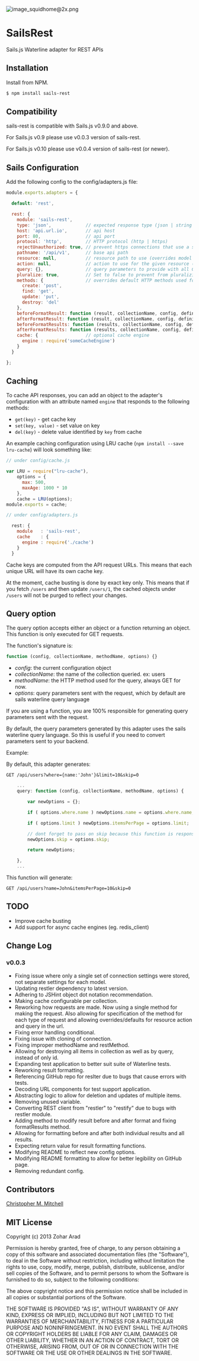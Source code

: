 ![image_squidhome@2x.png](http://i.imgur.com/RIvu9.png)

# SailsRest

Sails.js Waterline adapter for REST APIs

## Installation

Install from NPM.

```bash
$ npm install sails-rest
```

## Compatibility

sails-rest is compatible with Sails.js v0.9.0 and above.

For Sails.js v0.9 please use v0.0.3 version of sails-rest.

For Sails.js v0.10 please use v0.0.4 version of sails-rest (or newer).

## Sails Configuration

Add the following config to the config/adapters.js file:

```javascript
module.exports.adapters = {

  default: 'rest',

  rest: {
    module: 'sails-rest',
    type: 'json',             // expected response type (json | string | http)
    host: 'api.url.io',       // api host
    port: 80,                 // api port
    protocol: 'http',         // HTTP protocol (http | https)
    rejectUnauthorized: true, // prevent https connections that use a self-signed certificate
    pathname: '/api/v1',      // base api path
    resource: null,           // resource path to use (overrides model name)
    action: null,             // action to use for the given resource ([resource]/run)
    query: {},                // query parameters to provide with all GET requests, accepts an object or a function (view below).
    pluralize: true,          // Set to false to prevent from pluralizing the model name
    methods: {                // overrides default HTTP methods used for each CRUD action
      create: 'post',
      find: 'get',
      update: 'put',
      destroy: 'del'
    },
    beforeFormatResult: function (result, collectionName, config, definition) { return result; },    // alter result prior to formatting
    afterFormatResult: function (result, collectionName, config, definition) { return result; },     // alter result after formatting
    beforeFormatResults: function (results, collectionName, config, definition) { return results; }, // alter results prior to formatting
    afterFormatResults: function (results, collectionName, config, definition) { return results; },  // alter results after formatting
    cache: {                  // optional cache engine
      engine : require('someCacheEngine')
    }
  }

};
```

## Caching

To cache API responses, you can add an object to the adapter's configuration with an attribute named `engine` that responds
to the following methods:

* `get(key)` - get cache key
* `set(key, value)` - set value on key
* `del(key)` - delete value identified by `key` from cache

An example caching configuration using LRU cache (`npm install --save lru-cache`) will look something like:

```javascript
// under config/cache.js

var LRU = require("lru-cache"),
    options = {
      max: 500,
      maxAge: 1000 * 10
    },
    cache = LRU(options);
module.exports = cache;

// under config/adapters.js

  rest: {
    module   : 'sails-rest',
    cache    : {
      engine : require('./cache')
    }
  }
```

Cache keys are computed from the API request URLs. This means that each unique URL will have its own cache key.

At the moment, cache busting is done by exact key only. This means that if you fetch `/users` and then update
`/users/1`, the cached objects under `/users` will not be purged to reflect your changes.

## Query option

The query option accepts either an object or a function returning an object. This function is only executed for GET requests.

The function's signature is:

```javascript
function (config, collectionName, methodName, options) {}
```

* _config_: the current configuration object
* _collectionName_: the name of the collection queried. ex: users
* _methodName_: the HTTP method used for the query, always GET for now.
* _options_: query parameters sent with the request, which by default are sails waterline query language

If you are using a function, you are 100% responsible for generating query parameters sent with the request.

By default, the query parameters generated by this adapter uses the sails waterline query language. So this is useful
if you need to convert parameters sent to your backend.

Example:

By default, this adapter generates:

```
GET /api/users?where={name:'John'}&limit=10&skip=0
```

```javascript
    ...
    query: function (config, collectionName, methodName, options) {

        var newOptions = {};

        if ( options.where.name ) newOptions.name = options.where.name;

        if ( options.limit ) newOptions.itemsPerPage = options.limit;

        // dont forget to pass on skip because this function is responsible for generating all the parameters
        newOptions.skip = options.skip;

        return newOptions;

    },
    ...
```

This function will generate:

```
GET /api/users?name=John&itemsPerPage=10&skip=0
```

## TODO

* Improve cache busting
* Add support for async cache engines (eg. redis_client)

## Change Log

### v0.0.3

* Fixing issue where only a single set of connection settings were stored, not separate settings for each model.
* Updating restler dependency to latest version.
* Adhering to JSHint object dot notation recommendation.
* Making cache configurable per collection.
* Reworking how requests are made. Now using a single method for making the request. Also allowing for specification of the method for each type of request and allowing overrides/defaults for resource action and query in the url.
* Fixing error handling conditional.
* Fixing issue with cloning of connection.
* Fixing improper methodName and restMethod.
* Allowing for destroying all items in collection as well as by query, instead of only id.
* Expanding test application to better suit suite of Waterline tests.
* Reworking result formatting.
* Referencing GitHub repo for reslter due to bugs that cause errors with tests.
* Decoding URL components for test support application.
* Abstracting logic to allow for deletion and updates of multiple items.
* Removing unused variable.
* Converting REST client from "restler" to "restify" due to bugs with restler module.
* Adding method to modify result before and after format and fixing formatResults method.
* Allowing for formatting before and after both individual results and all results.
* Expecting return value for result formatting functions.
* Modifying README to reflect new config options.
* Modifying README formatting to allow for better legibility on GitHub page.
* Removing redundant config.

## Contributors

[Christopher M. Mitchell](https://github.com/divThis)

## MIT License

Copyright (c) 2013 Zohar Arad

Permission is hereby granted, free of charge, to any person obtaining
a copy of this software and associated documentation files (the
"Software"), to deal in the Software without restriction, including
without limitation the rights to use, copy, modify, merge, publish,
distribute, sublicense, and/or sell copies of the Software, and to
permit persons to whom the Software is furnished to do so, subject to
the following conditions:

The above copyright notice and this permission notice shall be
included in all copies or substantial portions of the Software.

THE SOFTWARE IS PROVIDED "AS IS", WITHOUT WARRANTY OF ANY KIND,
EXPRESS OR IMPLIED, INCLUDING BUT NOT LIMITED TO THE WARRANTIES OF
MERCHANTABILITY, FITNESS FOR A PARTICULAR PURPOSE AND
NONINFRINGEMENT. IN NO EVENT SHALL THE AUTHORS OR COPYRIGHT HOLDERS BE
LIABLE FOR ANY CLAIM, DAMAGES OR OTHER LIABILITY, WHETHER IN AN ACTION
OF CONTRACT, TORT OR OTHERWISE, ARISING FROM, OUT OF OR IN CONNECTION
WITH THE SOFTWARE OR THE USE OR OTHER DEALINGS IN THE SOFTWARE.
